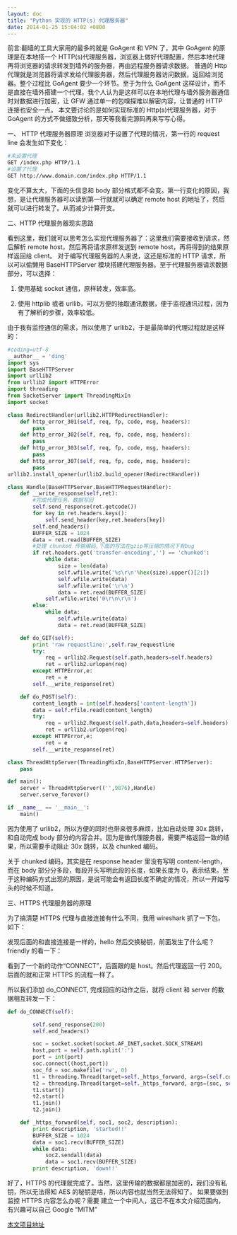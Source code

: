 ```yaml
---
layout: doc
title: "Python 实现的 HTTP(s) 代理服务器"
date: 2014-01-25 15:04:02 +0800
---
```


前言:翻墙的工具大家用的最多的就是 GoAgent 和 VPN 了，其中 GoAgent 的原理是在本地搭一个 HTTP(s)代理服务器，浏览器上做好代理配置，然后本地代理再将浏览器的请求转发到墙外的服务器，再由远程服务器请求数据。
普通的 Http 代理就是浏览器将请求发给代理服务器，然后代理服务器访问数据，返回给浏览器。整个过程比 GoAgent 要少一个环节。至于为什么 GoAgent 这样设计，而不是直接在墙外搭建一个代理，我个人认为是这样可以在本地代理与墙外服务器通信时对数据进行加密，让 GFW 通过单一的包嗅探难以解密内容，让普通的 HTTP 连接也安全一点。
本文要讨论的是如何实现标准的 Http(s)代理服务器，对于 GoAgent 的方式不做细致分析，那天等我看完源码再来写写心得。

一、 HTTP 代理服务器原理
浏览器对于设置了代理的情况，第一行的 request line 会发生如下变化：

```bash
#未设置代理
GET /index.php HTTP/1.1
#设置了代理
GET http://www.domain.com/index.php HTTP/1.1
```

变化不算太大，下面的头信息和 body 部分格式都不会变。第一行变化的原因，我想，是让代理服务器可以读到第一行就就可以确定 remote host 的地址了，然后就可以进行转发了。从而减少计算开支。

二、HTTP 代理服务器现实思路

看到这里，我们就可以思考怎么实现代理服务器了：这里我们需要接收到请求，然后解析 remote host，然后再将请求原样发送到 remote host，再将得到的结果原样返回给 client。
对于编写代理服务器的人来说，这还是标准的 HTTP 请求，所以可以偷懒用 BaseHTTPServer 模块搭建代理服务器。至于代理服务器请求数据部分，可以选择：

1. 使用基础 socket 通信，原样转发，效率高。

2. 使用 httplib 或者 urllib，可以方便的抽取通讯数据，便于监视通讯过程，因为有了解析的步骤，效率较低。

由于我有监控通信的需求，所以使用了 urllib2，于是最简单的代理过程就是这样的：

```python
#coding=utf-8
__author__ = 'ding'
import sys
import BaseHTTPServer
import urllib2
from urllib2 import HTTPError
import threading
from SocketServer import ThreadingMixIn
import socket

class RedirectHandler(urllib2.HTTPRedirectHandler):
    def http_error_301(self, req, fp, code, msg, headers):
        pass
    def http_error_302(self, req, fp, code, msg, headers):
        pass
    def http_error_303(self, req, fp, code, msg, headers):
        pass
    def http_error_307(self, req, fp, code, msg, headers):
        pass
urllib2.install_opener(urllib2.build_opener(RedirectHandler))

class Handle(BaseHTTPServer.BaseHTTPRequestHandler):
    def __write_response(self,ret):
        #完成代理任务，数据写回
        self.send_response(ret.getcode())
        for key in ret.headers.keys():
            self.send_header(key,ret.headers[key])
        self.end_headers()
        BUFFER_SIZE = 1024
        data = ret.read(BUFFER_SIZE)
        #处理 chunked 传输编码,下面的写法在gzip等压缩的情况下有bug
        if ret.headers.get('transfer-encoding','') == 'chunked':
            while data:
                size = len(data)
                self.wfile.write('%s\r\n'%hex(size).upper()[2:])
                self.wfile.write(data)
                self.wfile.write('\r\n')
                data = ret.read(BUFFER_SIZE)
            self.wfile.write('0\r\n\r\n')
        else:
            while data:
                self.wfile.write(data)
                data = ret.read(BUFFER_SIZE)

    def do_GET(self):
        print 'raw requestline:',self.raw_requestline
        try:
            req = urllib2.Request(self.path,headers=self.headers)
            ret = urllib2.urlopen(req)
        except HTTPError,e:
            ret = e
        self.__write_response(ret)

    def do_POST(self):
        content_length = int(self.headers['content-length'])
        data = self.rfile.read(content_length)
        try:
            req = urllib2.Request(self.path,data,headers=self.headers)
            ret = urllib2.urlopen(req)
        except HTTPError,e:
            ret = e
        self.__write_response(ret)

class ThreadHttpServer(ThreadingMixIn,BaseHTTPServer.HTTPServer):
    pass

def main():
    server = ThreadHttpServer(('',9876),Handle)
    server.serve_forever()

if __name__ == '__main__':
    main()
```

因为使用了 urllib2，所以方便的同时也带来很多麻烦，比如自动处理 30x 跳转，和自动完成 body 部分的内容合并。因为是做代理服务器，需要严格返回一致的结果，所以需要手动阻止 30x 跳转，以及 chunked 编码。

关于 chunked 编码，其实是在 response header 里没有写明 content-length，而在 body 部分分多段，每段开头写明此段的长度，如果长度为 0，表示结束。至于这种编码方式出现的原因，是说可能会有返回长度不确定的情况，所以一开始写头的时候不知道。

三、HTTPS 代理服务器的原理

为了搞清楚 HTTPS 代理与直接连接有什么不同，我用 wireshark 抓了一下包，如下：

发现后面的和直接连接是一样的，hello 然后交换秘钥，前面发生了什么呢？friendly 的看一下：

看到了一个新的动作“CONNECT”，后面跟的是 host。然后代理返回一行 200。 后面的就和正常 HTTPS 的流程一样了。

所以我们添加 do_CONNECT, 完成回应的动作之后，就将 client 和 server 的数据相互转发一下：

```python
def do_CONNECT(self):

        self.send_response(200)
        self.end_headers()

        soc = socket.socket(socket.AF_INET,socket.SOCK_STREAM)
        host,port = self.path.split(':')
        port = int(port)
        soc.connect((host,port))
        soc_fd = soc.makefile('rw', 0)
        t1 = threading.Thread(target=self._https_forward, args=(self.connection, soc, 'browser -> server'))
        t2 = threading.Thread(target=self._https_forward, args=(soc, self.connection, 'server -> browser'))
        t1.start()
        t2.start()
        t1.join()
        t2.join()

    def _https_forward(self, soc1, soc2, description):
        print description, 'started!!'
        BUFFER_SIZE = 1024
        data = soc1.recv(BUFFER_SIZE)
        while data:
            soc2.sendall(data)
            data = soc1.recv(BUFFER_SIZE)
        print description, 'down!!'
```

好了，HTTPS 的代理就完成了。当然，这里传输的数据都是加密的，我们没有私钥，所以无法得知 AES 的秘钥是啥，所以内容也就当然无法得知了。 如果要做到监控 HTTPS 内容怎么办呢？需要 建立一个中间人，这已不在本文介绍范围内，有兴趣可以自己 Google “MITM”

[本文项目地址](https://github.com/dingyaguang117/PyHttpProxy)
